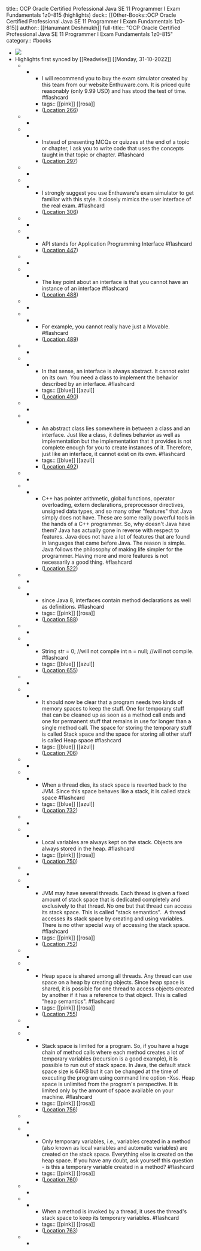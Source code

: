 title:: OCP Oracle Certified Professional Java SE 11 Programmer I Exam Fundamentals 1z0-815 (highlights)
deck:: [[Other-Books::OCP Oracle Certified Professional Java SE 11 Programmer I Exam Fundamentals 1z0-815]]
author:: [[Hanumant Deshmukh]]
full-title:: "OCP Oracle Certified Professional Java SE 11 Programmer I Exam Fundamentals 1z0-815"
category:: #books

- ![](https://images-na.ssl-images-amazon.com/images/I/51hydbMukbL._SL200_.jpg)
- Highlights first synced by [[Readwise]] [[Monday, 31-10-2022]]
	- -
		- I will recommend you to buy the exam simulator created by this team from our website Enthuware.com. It is priced quite reasonably (only 9.99 USD) and has stood the test of time. #flashcard
		- tags:: [[pink]] [[rosa]]
		- ([Location 266](https://readwise.io/to_kindle?action=open&asin=B07VWMD2LB&location=266))
	- -
	- -
		- Instead of presenting MCQs or quizzes at the end of a topic or chapter, I ask you to write code that uses the concepts taught in that topic or chapter. #flashcard
		- ([Location 297](https://readwise.io/to_kindle?action=open&asin=B07VWMD2LB&location=297))
	- -
	- -
		- I strongly suggest you use Enthuware's exam simulator to get familiar with this style. It closely mimics the user interface of the real exam. #flashcard
		- ([Location 306](https://readwise.io/to_kindle?action=open&asin=B07VWMD2LB&location=306))
	- -
	- -
		- API stands for Application Programming Interface #flashcard
		- ([Location 447](https://readwise.io/to_kindle?action=open&asin=B07VWMD2LB&location=447))
	- -
	- -
		- The key point about an interface is that you cannot have an instance of an interface #flashcard
		- ([Location 488](https://readwise.io/to_kindle?action=open&asin=B07VWMD2LB&location=488))
	- -
	- -
		- For example, you cannot really have just a Movable. #flashcard
		- ([Location 489](https://readwise.io/to_kindle?action=open&asin=B07VWMD2LB&location=489))
	- -
	- -
		- In that sense, an interface is always abstract. It cannot exist on its own. You need a class to implement the behavior described by an interface. #flashcard
		- tags:: [[blue]] [[azul]]
		- ([Location 490](https://readwise.io/to_kindle?action=open&asin=B07VWMD2LB&location=490))
	- -
	- -
		- An abstract class lies somewhere in between a class and an interface. Just like a class, it defines behavior as well as implementation but the implementation that it provides is not complete enough for you to create instances of it. Therefore, just like an interface, it cannot exist on its own. #flashcard
		- tags:: [[blue]] [[azul]]
		- ([Location 492](https://readwise.io/to_kindle?action=open&asin=B07VWMD2LB&location=492))
	- -
	- -
		- C++ has pointer arithmetic, global functions, operator overloading, extern declarations, preprocessor directives, unsigned data types, and so many other "features" that Java simply does not have. These are some really powerful tools in the hands of a C++ programmer. So, why doesn't Java have them? Java has actually gone in reverse with respect to features. Java does not have a lot of features that are found in languages that came before Java. The reason is simple. Java follows the philosophy of making life simpler for the programmer. Having more and more features is not necessarily a good thing. #flashcard
		- ([Location 522](https://readwise.io/to_kindle?action=open&asin=B07VWMD2LB&location=522))
	- -
	- -
		- since Java 8, interfaces contain method declarations as well as definitions. #flashcard
		- tags:: [[pink]] [[rosa]]
		- ([Location 588](https://readwise.io/to_kindle?action=open&asin=B07VWMD2LB&location=588))
	- -
	- -
		- String str = 0; //will not compile int n = null; //will not compile. #flashcard
		- tags:: [[blue]] [[azul]]
		- ([Location 655](https://readwise.io/to_kindle?action=open&asin=B07VWMD2LB&location=655))
	- -
	- -
		- It should now be clear that a program needs two kinds of memory spaces to keep the stuff. One for temporary stuff that can be cleaned up as soon as a method call ends and one for permanent stuff that remains in use for longer than a single method call. The space for storing the temporary stuff is called Stack space and the space for storing all other stuff is called Heap space #flashcard
		- tags:: [[blue]] [[azul]]
		- ([Location 706](https://readwise.io/to_kindle?action=open&asin=B07VWMD2LB&location=706))
	- -
	- -
		- When a thread dies, its stack space is reverted back to the JVM. Since this space behaves like a stack, it is called stack space #flashcard
		- tags:: [[blue]] [[azul]]
		- ([Location 732](https://readwise.io/to_kindle?action=open&asin=B07VWMD2LB&location=732))
	- -
	- -
		- Local variables are always kept on the stack. Objects are always stored in the heap. #flashcard
		- tags:: [[pink]] [[rosa]]
		- ([Location 750](https://readwise.io/to_kindle?action=open&asin=B07VWMD2LB&location=750))
	- -
	- -
		- JVM may have several threads. Each thread is given a fixed amount of stack space that is dedicated completely and exclusively to that thread. No one but that thread can access its stack space. This is called "stack semantics".  A thread accesses its stack space by creating and using variables. There is no other special way of accessing the stack space. #flashcard
		- tags:: [[pink]] [[rosa]]
		- ([Location 752](https://readwise.io/to_kindle?action=open&asin=B07VWMD2LB&location=752))
	- -
	- -
		- Heap space is shared among all threads. Any thread can use space on a heap by creating objects. Since heap space is shared, it is possible for one thread to access objects created by another if it has a reference to that object. This is called "heap semantics". #flashcard
		- tags:: [[pink]] [[rosa]]
		- ([Location 755](https://readwise.io/to_kindle?action=open&asin=B07VWMD2LB&location=755))
	- -
	- -
		- Stack space is limited for a program. So, if you have a huge chain of method calls where each method creates a lot of temporary variables (recursion is a good example), it is possible to run out of stack space. In Java, the default stack space size is 64KB but it can be changed at the time of executing the program using command line option -Xss. Heap space is unlimited from the program's perspective. It is limited only by the amount of space available on your machine. #flashcard
		- tags:: [[pink]] [[rosa]]
		- ([Location 756](https://readwise.io/to_kindle?action=open&asin=B07VWMD2LB&location=756))
	- -
	- -
		- Only temporary variables, i.e., variables created in a method (also known as local variables and automatic variables) are created on the stack space. Everything else is created on the heap space. If you have any doubt, ask yourself this question - is this a temporary variable created in a method? #flashcard
		- tags:: [[pink]] [[rosa]]
		- ([Location 760](https://readwise.io/to_kindle?action=open&asin=B07VWMD2LB&location=760))
	- -
	- -
		- When a method is invoked by a thread, it uses the thread's stack space to keep its temporary variables. #flashcard
		- tags:: [[pink]] [[rosa]]
		- ([Location 763](https://readwise.io/to_kindle?action=open&asin=B07VWMD2LB&location=763))
	- -